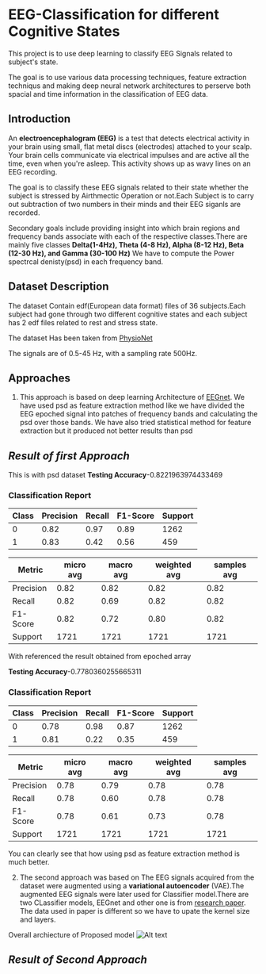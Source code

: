 # **EEG-Classification for different Cognitive States** 

This project is to use deep learning to classify EEG Signals related to subject's state.

The goal is to use various data processing techniques, feature extraction techniqus and making deep neural network architectures to perserve both spacial and time information in the classification of EEG data.

## **Introduction**

An **electroencephalogram (EEG)** is a test that detects electrical activity in your brain using small, flat metal discs (electrodes) attached to your scalp. Your brain cells communicate via electrical impulses and are active all the time, even when you're asleep. This activity shows up as wavy lines on an EEG recording.

The goal is to classify these EEG signals related to their state whether the subject is stressed by Airthmectic Operation or not.Each Subject is to carry out subtraction of two numbers in their minds and their EEG siganls are recorded.

Secondary goals include providing insight into which brain regions and frequency bands associate with each of the respective classes.There are mainly five classes **Delta(1-4Hz), Theta (4-8 Hz), Alpha (8-12 Hz), Beta (12-30 Hz), and Gamma (30-100
Hz)** We have to compute the Power spectrcal denisty(psd) in each frequency band.

## **Dataset Description**

The dataset Contain edf(European data format) files of 36 subjects.Each subject had gone through two different cognitive states and each subject has 2 edf files related to rest and stress state.

The dataset Has been taken from [PhysioNet]( https://physionet.org/physiobank/database/eegmat/)

The signals are of 0.5-45 Hz, with a sampling rate 500Hz.

## **Approaches**

1. This approach is based on deep learning Architecture of [EEGnet](https://github.com/FReakYdiVi/EEG-Classification/blob/main/EEGModels.py). We have used psd as feature extraction method like we have divided the EEG epoched signal into patches of frequency bands and calculating the psd over those bands. We have also tried statistical method for feature extraction but it produced not better results than psd

  ## *Result of first Approach* 
   This is with psd dataset 
  **Testing Accuracy**-0.8221963974433469
  ### Classification Report

| Class | Precision | Recall | F1-Score | Support |
|-------|-----------|--------|----------|---------|
| 0     | 0.82      | 0.97   | 0.89     | 1262    |
| 1     | 0.83      | 0.42   | 0.56     | 459     |

| Metric       | micro avg | macro avg | weighted avg | samples avg |
|--------------|-----------|-----------|--------------|-------------|
| Precision    | 0.82      | 0.82      | 0.82         | 0.82        |
| Recall       | 0.82      | 0.69      | 0.82         | 0.82        |
| F1-Score     | 0.82      | 0.72      | 0.80         | 0.82        |
| Support      | 1721      | 1721      | 1721         | 1721        |
   
   With referenced the result obtained from epoched array

   **Testing Accuracy**-0.7780360255665311

   ### **Classification Report**

| Class | Precision | Recall | F1-Score | Support |
|-------|-----------|--------|----------|---------|
| 0     | 0.78      | 0.98   | 0.87     | 1262    |
| 1     | 0.81      | 0.22   | 0.35     | 459     |

| Metric       | micro avg | macro avg | weighted avg | samples avg |
|--------------|-----------|-----------|--------------|-------------|
| Precision    | 0.78      | 0.79      | 0.78         | 0.78        |
| Recall       | 0.78      | 0.60      | 0.78         | 0.78        |
| F1-Score     | 0.78      | 0.61      | 0.73         | 0.78        |
| Support      | 1721      | 1721      | 1721         | 1721        |

You can clearly see that how using psd as feature extraction method is much better.

2. The second approach was based on The EEG signals acquired from the dataset were augmented using a **variational autoencoder** (VAE).The augmented EEG signals were later used for Classifier model.There are two CLassifier models, EEGnet and other one is from [research paper](https://arxiv.org/pdf/2302.00789#:~:text=Specifically%2C%20a%20novel%20variational%20autoencoder,1%2D%20D%20convolutional%20neural%20network).
The data used in paper is different so we have to upate the kernel size and layers. 

Overall archiecture of Proposed model
![Alt text](Screenshot%202024-07-06%20at%2011.06.26%E2%80%AFAM.png)

## *Result of Second Approach* 









